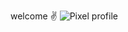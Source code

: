 welcome ✌️
![Pixel profile](https://pixel-profile.vercel.app/api/github-stats?username=tjcages&screen_effect=true&pixelate_avatar=true&show_rank=false)
